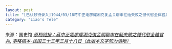 ```yaml
---
layout: post
title: "[已认领待录入]1944/03/18蒋中正电廖耀湘克复孟关聊申在缅失败之憾代慰全体官兵"
category: "Liao's Tele"
---
```

来源：国史馆 [*原档链接：蔣中正電廖耀湘克復孟關聊申在緬失敗之憾代慰全體官兵*](https://ahonline.drnh.gov.tw/index.php?act=Display/image/58859921RG1D9C#c4D),
[*事略稿本-民国三十三年三月十八日（此版本文字较为清晰）*](https://ahonline.drnh.gov.tw/index.php?act=Display/image/5894386XeG2RgG#d4J)
